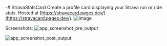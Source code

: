 -# StravaStatsCard
Create a profile card displaying your Strava run or ride stats. Hosted at [https://stravacard.pages.dev/](https://stravacard.pages.dev/).
![image](https://github.com/alexandsr/StravaStatsCard/assets/61996958/fc6d5a4a-f7d3-46f7-be2d-9047ac7aef5d)

Screenshots:
![app_screenshot_pre_output](https://github.com/alexandsr/StravaStatsCard/assets/61996958/7a617ba1-30bf-4688-9b54-144a9b287482)

![app_screenshot_post_output](https://github.com/alexandsr/StravaStatsCard/assets/61996958/e56ca5f3-8330-44fb-97f7-4f96c577904e)

